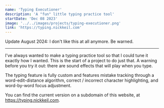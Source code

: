 ```yaml
---
name: 'Typing Executioner'
description: 'A "fun" little typing practice tool'
startDate: 'Dec 08 2023'
image: '../../images/projects/typing-executioner.png'
link: 'https://typing.nickkeil.com'
---
```


Update August 2024: I don't like this at all anymore. Be warned.

<hr>

I've always wanted to make a typing practice tool so that I could tune it exactly how I wanted. This is the start of a project to do just that. A warning before you try it out: there are sound effects that will play when you type.

The typing feature is fully custom and features mistake tracking through a word-edit-distance algorithm, correct / incorrect character highlighting, and word-by-word focus adjustment.

You can find the current version on a subdomain of this website, at https://typing.nickkeil.com.
